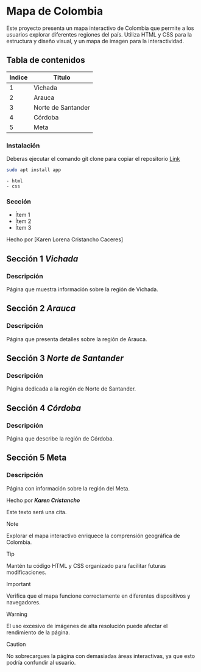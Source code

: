# Mapa de Colombia
Este proyecto presenta un mapa interactivo de Colombia que permite a los usuarios explorar diferentes regiones del país. Utiliza HTML y CSS para la estructura y diseño visual, y un mapa de imagen para la interactividad.

## Tabla de contenidos
| Indice | Titulo  |
|--|--|
| 1 | Vichada |
| 2 | Arauca |
| 3 | Norte de Santander |
| 4 | Córdoba |
| 5 | Meta |

### Instalación
Deberas ejecutar el comando git clone para copiar el repositorio
  [Link](https://github.com/KarenLore/mapa.git)

``` bash
sudo apt install app
```

``` Código realizado en:
- html
- css
```

### Sección 
- Ítem 1
- Ítem 2
- Ítem 3

Hecho por [Karen Lorena Cristancho Caceres]

## Sección 1 ***Vichada***
### Descripción
Página que muestra información sobre la región de Vichada.

## Sección 2 ***Arauca***
### Descripción
Página que presenta detalles sobre la región de Arauca.

## Sección 3 ***Norte de Santander***
### Descripción
Página dedicada a la región de Norte de Santander.

## Sección 4 ***Córdoba***
### Descripción
Página que describe la región de Córdoba.

## Sección 5 Meta
### Descripción
Página con información sobre la región del Meta.

Hecho por ***Karen Cristancho***

Este texto será una cita.

> [!NOTE]
> Explorar el mapa interactivo enriquece la comprensión geográfica de Colombia.

> [!TIP]
> Mantén tu código HTML y CSS organizado para facilitar futuras modificaciones.

> [!IMPORTANT]
> Verifica que el mapa funcione correctamente en diferentes dispositivos y navegadores.

> [!WARNING]
> El uso excesivo de imágenes de alta resolución puede afectar el rendimiento de la página.

> [!CAUTION]
> No sobrecargues la página con demasiadas áreas interactivas, ya que esto podría confundir al usuario.
